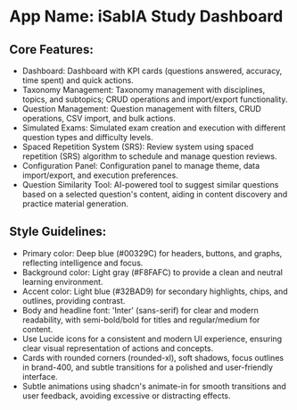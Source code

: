 # **App Name**: iSabIA Study Dashboard

## Core Features:

- Dashboard: Dashboard with KPI cards (questions answered, accuracy, time spent) and quick actions.
- Taxonomy Management: Taxonomy management with disciplines, topics, and subtopics; CRUD operations and import/export functionality.
- Question Management: Question management with filters, CRUD operations, CSV import, and bulk actions.
- Simulated Exams: Simulated exam creation and execution with different question types and difficulty levels.
- Spaced Repetition System (SRS): Review system using spaced repetition (SRS) algorithm to schedule and manage question reviews.
- Configuration Panel: Configuration panel to manage theme, data import/export, and execution preferences.
- Question Similarity Tool: AI-powered tool to suggest similar questions based on a selected question's content, aiding in content discovery and practice material generation.

## Style Guidelines:

- Primary color: Deep blue (#00329C) for headers, buttons, and graphs, reflecting intelligence and focus.
- Background color: Light gray (#F8FAFC) to provide a clean and neutral learning environment.
- Accent color: Light blue (#32BAD9) for secondary highlights, chips, and outlines, providing contrast.
- Body and headline font: 'Inter' (sans-serif) for clear and modern readability, with semi-bold/bold for titles and regular/medium for content.
- Use Lucide icons for a consistent and modern UI experience, ensuring clear visual representation of actions and concepts.
- Cards with rounded corners (rounded-xl), soft shadows, focus outlines in brand-400, and subtle transitions for a polished and user-friendly interface.
- Subtle animations using shadcn's animate-in for smooth transitions and user feedback, avoiding excessive or distracting effects.